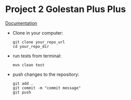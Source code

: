 # Project 2 Golestan Plus Plus
[Documentation](https://docs.google.com/document/d/1AbSuqcpkSKaWmsNJ9iFcGCUE301iEYCPQIGl0i2Upe4/edit?usp=sharing)
<ul>
<li>
Clone in your computer: 

```
git clone your_repo_url
cd your_repo_dir
```
</li>

<li>
run tests from terminal:

```
mvn clean test
```
</li>

<li>
push changes to the repository:

```
git add . 
git commit -m "commit message"
git push
```
</li>
</ul>
